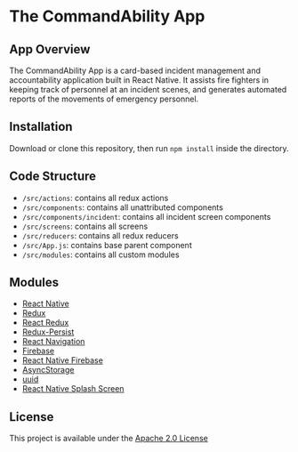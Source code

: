 # The CommandAbility App

## App Overview
The CommandAbility App is a card-based incident management and accountability application built in React Native. It assists fire fighters in keeping track of personnel at an incident scenes, and generates automated reports of the movements of emergency personnel. 

## Installation

Download or clone this repository, then run `npm install` inside the directory. 

## Code Structure
- `/src/actions`: contains all redux actions
- `/src/components`: contains all unattributed components
- `/src/components/incident`: contains all incident screen components
- `/src/screens`: contains all screens
- `/src/reducers`: contains all redux reducers
- `/src/App.js`: contains base parent component
- `/src/modules`: contains all custom modules

## Modules
 - [React Native](https://facebook.github.io/react-native/)
 - [Redux](https://redux.js.org/)
 - [React Redux](https://react-redux.js.org/)
 - [Redux-Persist](https://github.com/rt2zz/redux-persist)
 - [React Navigation](https://reactnavigation.org/)
 - [Firebase](https://firebase.google.com/)
 - [React Native Firebase](https://rnfirebase.io/)
 - [AsyncStorage](https://github.com/react-native-community/async-storage)
 - [uuid](https://github.com/kelektiv/node-uuid)
 - [React Native Splash Screen](https://github.com/crazycodeboy/react-native-splash-screen)

## License
This project is available under the [Apache 2.0 License](https://github.com/CommandAbility/CAA-2019/blob/master/LICENSE)
